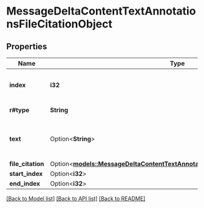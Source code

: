# MessageDeltaContentTextAnnotationsFileCitationObject

## Properties

Name | Type | Description | Notes
------------ | ------------- | ------------- | -------------
**index** | **i32** | The index of the annotation in the text content part. | 
**r#type** | **String** | Always `file_citation`. | 
**text** | Option<**String**> | The text in the message content that needs to be replaced. | [optional]
**file_citation** | Option<[**models::MessageDeltaContentTextAnnotationsFileCitationObjectFileCitation**](MessageDeltaContentTextAnnotationsFileCitationObject_file_citation.md)> |  | [optional]
**start_index** | Option<**i32**> |  | [optional]
**end_index** | Option<**i32**> |  | [optional]

[[Back to Model list]](../README.md#documentation-for-models) [[Back to API list]](../README.md#documentation-for-api-endpoints) [[Back to README]](../README.md)


